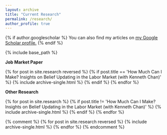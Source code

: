 ```yaml
---
layout: archive
title: "Current Research"
permalink: /research/
author_profile: true
---
```


{% if author.googlescholar %}
  You can also find my articles on <u><a href="{{author.googlescholar}}">my Google Scholar profile</a>.</u>
{% endif %}

{% include base_path %}

**Job Market Paper**

{% for post in site.research reversed %}
{% if post.title == 'How Much Can I Make? Insights on Belief Updating in the Labor Market (with Kenneth Chan)' %}
{% include archive-single.html %}
{% endif %}
{% endfor %}

**Other Research**

{% for post in site.research %}
{% if post.title != 'How Much Can I Make? Insights on Belief Updating in the Labor Market (with Kenneth Chan)' %}
{% include archive-single.html %}
{% endif %}
{% endfor %}

{% comment %}
{% for post in site.research reversed %}
{% include archive-single.html %}
{% endfor %}
{% endcomment %}